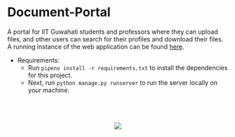 # Document-Portal

A portal for IIT Guwahati students and professors where they can upload files, and other users can search for their profiles and download their files.
A running instance of the web application can be found [here](http://rmondal.pythonanywhere.com/).

* Requirements:
  * Run `pipenv install -r requirements.txt` to install the dependencies for this project.
  * Next, run `python manage.py runserver` to run the server locally on your machine. 
<br/>
<br/>
<br/>
<div style="text-align:center"><img src="https://media.giphy.com/media/OCt9pAQ6x7Vsq6bMRq/giphy.gif" /></div>
